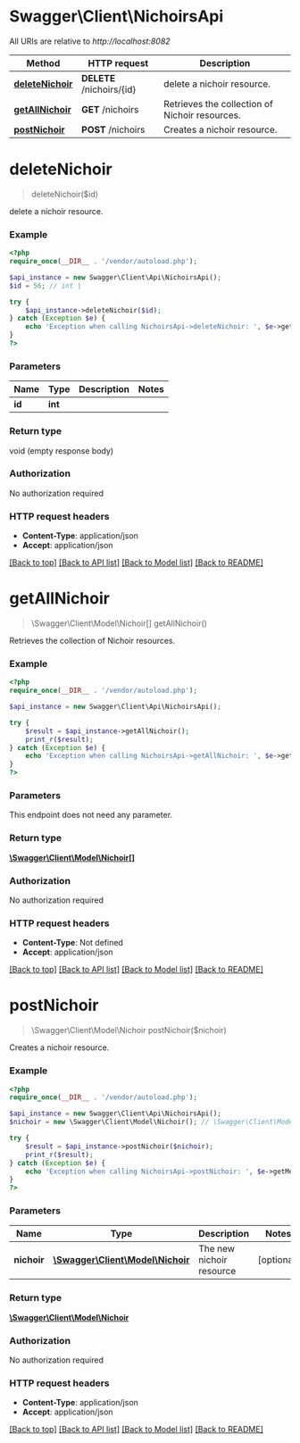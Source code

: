 # Swagger\Client\NichoirsApi

All URIs are relative to *http://localhost:8082*

Method | HTTP request | Description
------------- | ------------- | -------------
[**deleteNichoir**](NichoirsApi.md#deleteNichoir) | **DELETE** /nichoirs/{id} | delete a nichoir resource.
[**getAllNichoir**](NichoirsApi.md#getAllNichoir) | **GET** /nichoirs | Retrieves the collection of Nichoir resources.
[**postNichoir**](NichoirsApi.md#postNichoir) | **POST** /nichoirs | Creates a nichoir resource.


# **deleteNichoir**
> deleteNichoir($id)

delete a nichoir resource.

### Example
```php
<?php
require_once(__DIR__ . '/vendor/autoload.php');

$api_instance = new Swagger\Client\Api\NichoirsApi();
$id = 56; // int | 

try {
    $api_instance->deleteNichoir($id);
} catch (Exception $e) {
    echo 'Exception when calling NichoirsApi->deleteNichoir: ', $e->getMessage(), PHP_EOL;
}
?>
```

### Parameters

Name | Type | Description  | Notes
------------- | ------------- | ------------- | -------------
 **id** | **int**|  |

### Return type

void (empty response body)

### Authorization

No authorization required

### HTTP request headers

 - **Content-Type**: application/json
 - **Accept**: application/json

[[Back to top]](#) [[Back to API list]](../../README.md#documentation-for-api-endpoints) [[Back to Model list]](../../README.md#documentation-for-models) [[Back to README]](../../README.md)

# **getAllNichoir**
> \Swagger\Client\Model\Nichoir[] getAllNichoir()

Retrieves the collection of Nichoir resources.

### Example
```php
<?php
require_once(__DIR__ . '/vendor/autoload.php');

$api_instance = new Swagger\Client\Api\NichoirsApi();

try {
    $result = $api_instance->getAllNichoir();
    print_r($result);
} catch (Exception $e) {
    echo 'Exception when calling NichoirsApi->getAllNichoir: ', $e->getMessage(), PHP_EOL;
}
?>
```

### Parameters
This endpoint does not need any parameter.

### Return type

[**\Swagger\Client\Model\Nichoir[]**](../Model/Nichoir.md)

### Authorization

No authorization required

### HTTP request headers

 - **Content-Type**: Not defined
 - **Accept**: application/json

[[Back to top]](#) [[Back to API list]](../../README.md#documentation-for-api-endpoints) [[Back to Model list]](../../README.md#documentation-for-models) [[Back to README]](../../README.md)

# **postNichoir**
> \Swagger\Client\Model\Nichoir postNichoir($nichoir)

Creates a nichoir resource.

### Example
```php
<?php
require_once(__DIR__ . '/vendor/autoload.php');

$api_instance = new Swagger\Client\Api\NichoirsApi();
$nichoir = new \Swagger\Client\Model\Nichoir(); // \Swagger\Client\Model\Nichoir | The new nichoir resource

try {
    $result = $api_instance->postNichoir($nichoir);
    print_r($result);
} catch (Exception $e) {
    echo 'Exception when calling NichoirsApi->postNichoir: ', $e->getMessage(), PHP_EOL;
}
?>
```

### Parameters

Name | Type | Description  | Notes
------------- | ------------- | ------------- | -------------
 **nichoir** | [**\Swagger\Client\Model\Nichoir**](../Model/Nichoir.md)| The new nichoir resource | [optional]

### Return type

[**\Swagger\Client\Model\Nichoir**](../Model/Nichoir.md)

### Authorization

No authorization required

### HTTP request headers

 - **Content-Type**: application/json
 - **Accept**: application/json

[[Back to top]](#) [[Back to API list]](../../README.md#documentation-for-api-endpoints) [[Back to Model list]](../../README.md#documentation-for-models) [[Back to README]](../../README.md)

